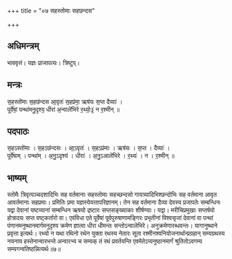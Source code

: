 +++
title = "०७ सहस्तोमाः सहछन्दस"

+++
## अधिमन्त्रम्
भाववृत्तं। यज्ञः प्राजापत्यः। त्रिष्टुप्।

## मन्त्रः
स॒हस्तो॑माः स॒हछ॑न्दस आ॒वृतः॑ स॒हप्र॑मा॒ ऋष॑यः स॒प्त दैव्याः॑ ।  
पूर्वे॑षां॒ पन्था॑मनु॒दृश्य॒ धीरा॑ अ॒न्वाले॑भिरे र॒थ्यो॒३॒॑ न र॒श्मीन् ॥

## पदपाठः
स॒हऽस्तो॑माः । स॒हऽछ॑न्दसः । आ॒ऽवृतः॑ । स॒हऽप्र॑माः । ऋष॑यः । स॒प्त । दैव्याः॑ ।  
पूर्वे॑षाम् । पन्था॑म् । अ॒नु॒ऽदृश्य॑ । धीराः॑ । अ॒नु॒ऽआले॑भिरे । र॒थ्यः॑ । न । र॒श्मीन् ॥

## भाष्यम्
स्तोमैः त्रिवृत्पञ्चदशादिभिः सह वर्तमानाः सहस्तोमाः सहच्छन्दसो गायत्र्यादिभिश्छन्दोभिः सह वर्तमाना आवृत आवर्तमानाः सहप्रमाः। प्रमितिः प्रमा यज्ञस्येयत्तापरिज्ञानम्। तेन सह वर्तमाना दैव्या देवस्य प्रजापतेः सम्बन्धिनः यद्वा देवानां यष्टव्यानां सम्बन्धिन ऋषयो द्रष्टारः सप्तसङ्ख्याकाः शीर्षण्याः। यद्वा। मरीचिप्रमुखाः सप्तर्षयो होत्रादयः सप्त वष्ट्कर्तारो वा। एवंविधा एते पूर्वेषां पूर्वपुरुषाणामङ्गिरः प्रभृतीनां विश्वसृजां देवानां वा पन्थां पंणानमनुष्थानमार्गमनुदृश्य क्रमेण ज्ञात्वा धीरा धीमन्तः सन्तोऽन्वालेभिरे। अनुक्रमेणारब्धवन्तः। यागानुष्थाने प्रवृत्ता इत्यर्थः। रथ्यो न यथा रथिनो रथेन युक्ता रथस्य नेतारः सूता रश्मीनश्वनियोजनार्थान्प्रग्रहान् सम्यग्रथस्य नयनाय हस्तेनान्वारभन्ते अन्वारभ्य च सम्यक् तं रथं प्रवर्तयन्ति एवमेतेऽप्यनुष्ठानमार्गं श्रुतितोऽवगम्य सम्यगन्वतिष्ठन्नित्यर्थः॥७॥